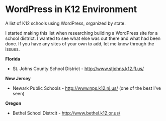# WordPress in K12 Environment
A list of K12 schools using WordPress, organized by state. 

I started making this list when researching building a WordPress site for a school district. I wanted to see what else was out there and what had been done. If you have any sites of your own to add, let me know through the issues. 

**Florida** 
- St. Johns County School District - http://www.stjohns.k12.fl.us/

**New Jersey**
- Newark Public Schools - http://www.nps.k12.nj.us/ (one of the best I've seen)

**Oregon**
- Bethel School Distrcit - http://www.bethel.k12.or.us/
